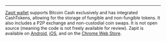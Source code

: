 ---
[Zapit wallet](https://www.zapit.io/) supports Bitcoin Cash exclusively and has integrated CashTokens, allowing for the storage of fungible and non-fungible tokens. It also includes a P2P exchange and non-custodial coin swaps. It is not open source (meaning the code is not freely available for review). Zapit is available on [Android](https://play.google.com/store/apps/details?id=io.wallet.zapit&utm_source=zapit.io_website&pcampaignid=pcampaignidMKT-Other-global-all-co-prtnr-py-PartBadge-Mar2515-1), [iOS](https://apps.apple.com/in/app/zapit-io/id1558433083), and on the [Chrome Web Store](https://chrome.google.com/webstore/detail/zapit/fccgmnglbhajioalokbcidhcaikhlcpm). 